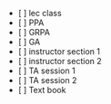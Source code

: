 - \[ \] lec class
- \[ \] PPA
- \[ \] GRPA
- \[ \] GA
- \[ \] instructor section 1
- \[ \] instructor section 2
- \[ \] TA session 1
- \[ \] TA session 2
- \[ \] Text book
